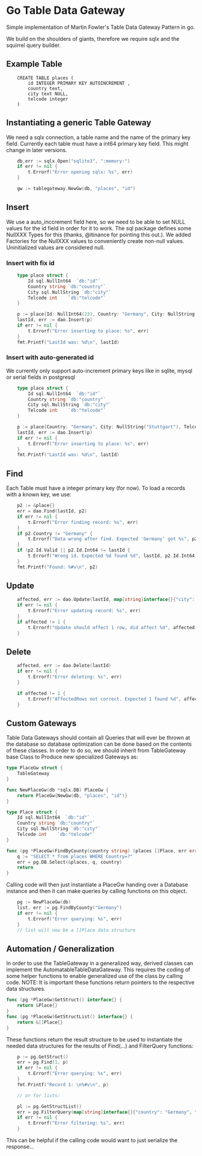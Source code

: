 # Go Table Data Gateway

Simple implementation of Martin Fowler's Table Data Gateway Pattern in go.

We build on the shoulders of giants, therefore we require sqlx and the squirrel query builder.

## Example Table

```sqlite
    CREATE TABLE places (
        id INTEGER PRIMARY KEY AUTOINCREMENT ,
        country text,
        city text NULL,
        telcode integer
    )
```

## Instantiating a generic Table Gateway
We need a sqlx connection, a table name and the name of the primary key field.
Currently each table must have a int64 primary key field. This might change in later versions.

```Go
    db,err := sqlx.Open("sqlite3", ":memory:")
    if err != nil {
        t.Errorf("Error opening sqlx: %s", err)
    }

    gw := tablegateway.NewGw(db, "places", "id")
```

## Insert

We use a auto_inccrement field here, so we need to be able to set NULL values for the id field in order for it to work.
The sql package defines some NullXXX Types for this (thanks, @itinance for pointing this out.).
We added Factories for the NullXXX values to conveniently create non-null values. Uninitialized values are considered null.

### Insert with fix id
```Go
    type place struct {
        Id sql.NullInt64  `db:"id"`
        Country string `db:"country"`
        City sql.NullString `db:"city"`
        Telcode int    `db:"telcode"`
    }

    p := place{Id: NullInt64(23), Country: "Germany", City: NullString("Stuttgart"), Telcode: 711 }
    lastId, err := dao.Insert(p)
    if err != nil {
        t.Errorf("Error inserting to place: %s", err)
    }
    fmt.Printf("LastId was: %d\n", lastId)

```

### Insert with auto-generated id
We currently only support auto-increment primary keys like in sqlite, mysql or serial fields in postgresql
 
```Go
    type place struct {
        Id sql.NullInt64  `db:"id"`
        Country string `db:"country"`
        City sql.NullString `db:"city"`
        Telcode int    `db:"telcode"`
    }

    p := place{Country: "Germany", City: NullString("Stuttgart"), Telcode: 711 }
    lastId, err := dao.Insert(p)
    if err != nil {
        t.Errorf("Error inserting to place: %s", err)
    }
    fmt.Printf("LastId was: %d\n", lastId)
```
## Find
Each Table must have a integer primary key (for now). To load a records with a known key, we use:
```Go
    p2 := &place{}
    err = dao.Find(lastId, p2)
    if err != nil {
        t.Errorf("Error finding record: %s", err)
    }
    if p2.Country != "Germany" {
        t.Errorf("Data wrong after find. Expected 'Germany' got %s", p2.Country)
    }
    if !p2.Id.Valid || p2.Id.Int64 != lastId {
        t.Errorf("Wrong id. Expected %d found %d", lastId, p2.Id.Int64)
    }
    fmt.Printf("Found: %#v\n", p2)
```
## Update
```Go
    affected, err := dao.Update(lastId, map[string]interface{}{"city": "Stuggi", "telcode": 712})
    if err != nil {
        t.Errorf("Error updating record: %s", err)
    }
    if affected != 1 {
        t.Errorf("Update should affect 1 row, did affect %d", affected)
    }
```

## Delete
```Go
    affected, err := dao.Delete(lastId)
    if err != nil {
        t.Errorf("Error deleting: %s", err)
    }

    if affected != 1 {
        t.Errorf("AffectedRows not correct. Expected 1 found %d", affected)
    }
```

## Custom Gateways
Table Data Gateways should contain all Queries that will ever be thrown at the database so database optimization can be done based on the contents of these classes.
In order to do so, we should inherit from TableGateway base Class to Produce new specialized Gateways as:  
```Go
type PlaceGw struct {
    TableGateway
}

func NewPlaceGw(db *sqlx.DB) PlaceGw {
    return PlaceGw{NewGw(db, "places", "id")}
}

type Place struct {
    Id sql.NullInt64  `db:"id"`
    Country string `db:"country"`
    City sql.NullString `db:"city"`
    Telcode int    `db:"telcode"`
}

func (pg *PlaceGw)FindByCounty(country string) (places []Place, err error) {
    q := "SELECT * from places WHERE Country=?"
    err = pg.DB.Select(&places, q, country)
    return
}
```
Calling code will then just instantiate a PlaceGw handing over a Database instance and then it can make queries by calling functions on this object.

```Go
    pg := NewPlaceGw(db)
    list, err := pg.FindByCounty("Germany")
    if err != nil {
        t.Errorf("Error querying: %s", err)
    }
    // list will now be a []Place data structure
```

## Automation / Generalization
In order to use the TableGateway in a generalized way, derived classes can implement the AutomatableTableDataGateway.
This requires the coding of some helper functions to enable generalized use of the class by calling code.
NOTE: It is important these functions return pointers to the respective data structures.

```Go
func (pg *PlaceGw)GetStruct() interface{} {
    return &Place{}
}
func (pg *PlaceGw)GetStructList() interface{} {
    return &[]Place{}
}
``` 

These functions return the result structure to be used to instantiate the needed data structures for the results of Find(...) and FilterQuery functions:
```Go
    p := pg.GetStruct()
    err = pg.Find(1, p)
    if err != nil {
        t.Errorf("Error querying: %s", err)
    }
    fmt.Printf("Record 1: \n%#v\n", p)

    // or for lists:

    pl := pg.GetStructList()
    err = pg.FilterQuery(map[string]interface{}{"country": "Germany", "city": "München"}, []string{"telcode"}, 0, 10, pl )
    if err != nil {
        t.Errorf("Error filtering: %s", err)
    }
```
This can be helpful if the calling code would want to just serialize the response...

